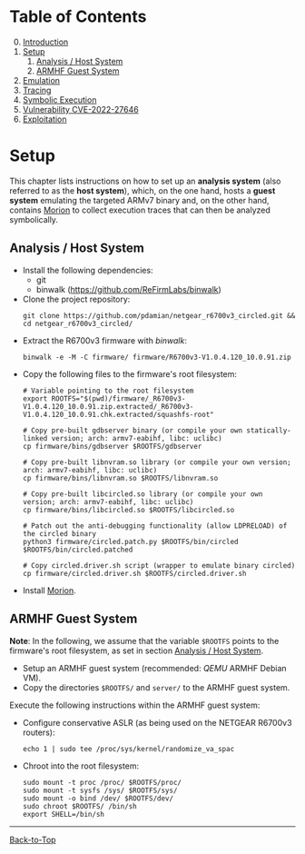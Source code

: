 # Table of Contents
0. [Introduction](../README.md#introduction)
1. [Setup](./1_setup.md#setup)
    1. [Analysis / Host System](./1_setup.md#analysis--host-system)
    2. [ARMHF Guest System](./1_setup.md#armhf-guest-system)
2. [Emulation](./2_emulation.md)
3. [Tracing](./3_tracing.md)
4. [Symbolic Execution](./4_symbex.md)
5. [Vulnerability CVE-2022-27646](./5_vulnerability.md)
6. [Exploitation](./6_exploitation.md)
<!--TODO--------------------------------------------------------------------------------------------
--------------------------------------------------------------------------------------------------->
# Setup
This chapter lists instructions on how to set up an **analysis system** (also referred to as the
**host system**), which, on the one hand, hosts a **guest system** emulating the targeted ARMv7
binary and, on the other hand, contains [Morion](https://github.com/pdamian/morion) to collect
execution traces that can then be analyzed symbolically.
## Analysis / Host System
- Install the following dependencies:
  - git
  - binwalk (https://github.com/ReFirmLabs/binwalk)
- Clone the project repository:
  ```
  git clone https://github.com/pdamian/netgear_r6700v3_circled.git && cd netgear_r6700v3_circled/
- Extract the R6700v3 firmware with *binwalk*:
  ```
  binwalk -e -M -C firmware/ firmware/R6700v3-V1.0.4.120_10.0.91.zip
  ```
- Copy the following files to the firmware's root filesystem:
  ```
  # Variable pointing to the root filesystem
  export ROOTFS="$(pwd)/firmware/_R6700v3-V1.0.4.120_10.0.91.zip.extracted/_R6700v3-V1.0.4.120_10.0.91.chk.extracted/squashfs-root"
  
  # Copy pre-built gdbserver binary (or compile your own statically-linked version; arch: armv7-eabihf, libc: uclibc)
  cp firmware/bins/gdbserver $ROOTFS/gdbserver
  
  # Copy pre-built libnvram.so library (or compile your own version; arch: armv7-eabihf, libc: uclibc)
  cp firmware/bins/libnvram.so $ROOTFS/libnvram.so
  
  # Copy pre-built libcircled.so library (or compile your own version; arch: armv7-eabihf, libc: uclibc)
  cp firmware/bins/libcircled.so $ROOTFS/libcircled.so

  # Patch out the anti-debugging functionality (allow LDPRELOAD) of the circled binary
  python3 firmware/circled.patch.py $ROOTFS/bin/circled $ROOTFS/bin/circled.patched
  
  # Copy circled.driver.sh script (wrapper to emulate binary circled)
  cp firmware/circled.driver.sh $ROOTFS/circled.driver.sh
  ```
- Install [Morion](https://github.com/pdamian/morion#installation).
## ARMHF Guest System
**Note**: In the following, we assume that the variable `$ROOTFS` points to the firmware's root
filesystem, as set in section [Analysis / Host System](./1_setup.md#analysis--host-system).
- Setup an ARMHF guest system (recommended: *QEMU* ARMHF Debian VM).
- Copy the directories `$ROOTFS/` and `server/` to the ARMHF guest system.

Execute the following instructions within the ARMHF guest system:
- Configure conservative ASLR (as being used on the NETGEAR R6700v3 routers):
  ```
  echo 1 | sudo tee /proc/sys/kernel/randomize_va_spac
  ```
- Chroot into the root filesystem:
  ```
  sudo mount -t proc /proc/ $ROOTFS/proc/
  sudo mount -t sysfs /sys/ $ROOTFS/sys/
  sudo mount -o bind /dev/ $ROOTFS/dev/
  sudo chroot $ROOTFS/ /bin/sh
  export SHELL=/bin/sh
  ```

----------------------------------------------------------------------------------------------------
[Back-to-Top](./1_setup.md#table-of-contents)